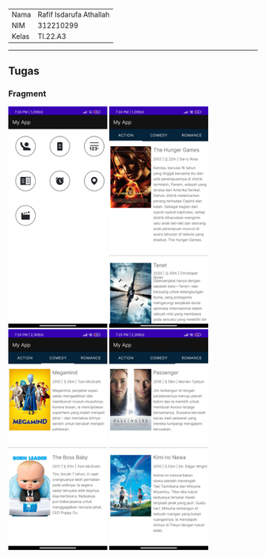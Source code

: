 <table>
    <tr>
        <td>Nama</td>
        <td>Rafif Isdarufa Athallah</td>
    </tr>
    <tr>
        <td>NIM</td>
        <td>312210299</td>
    </tr>
    <tr>
        <td>Kelas</td>
        <td>TI.22.A3</td>
    </tr>
</table>

---

## Tugas

### Fragment

<img src="img/Menu.jpg" alt="Menu" width="200">
<img src="img/Fragment%201.jpg" alt="Fragment 1" width="200">
<img src="img/Fragment%202.jpg" alt="Fragment 2" width="200">
<img src="img/Fragment%203.jpg" alt="Fragment 3" width="200">

